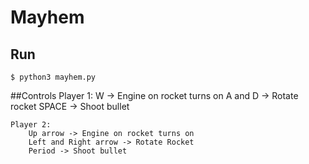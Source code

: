 # Mayhem

## Run
    $ python3 mayhem.py

##Controls
	Player 1:
		W -> Engine on rocket turns on
		A and D -> Rotate rocket
		SPACE -> Shoot bullet

	Player 2:
		Up arrow -> Engine on rocket turns on
		Left and Right arrow -> Rotate Rocket
		Period -> Shoot bullet
